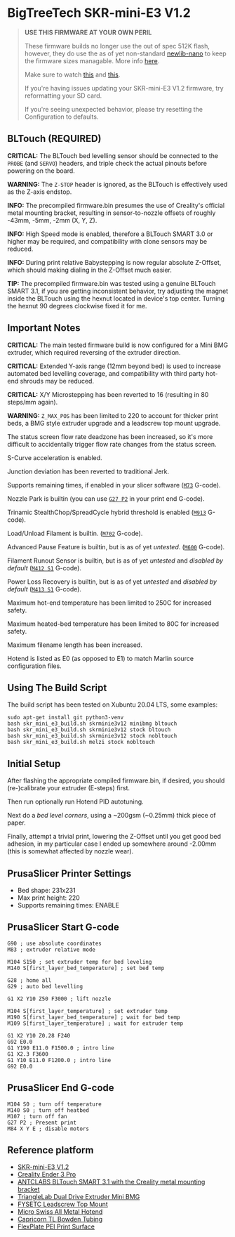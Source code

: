 # BigTreeTech SKR-mini-E3 V1.2

> **USE THIS FIRMWARE AT YOUR OWN PERIL**
>
> These firmware builds no longer use the out of spec 512K flash, however, they do use the as of yet non-standard
> [newlib-nano](https://keithp.com/newlib-nano/) to keep the firmware sizes managable.
> More info [here](https://github.com/MarlinFirmware/Marlin/issues/19427).
>
> Make sure to watch
> [this](https://www.youtube.com/watch?v=VK_K6fp4BIk) and
> [this](https://www.youtube.com/watch?v=ckQ9UWlmdVA).
>
> If you're having issues updating your SKR-mini-E3 V1.2 firmware, try reformatting your SD card.
>
> If you're seeing unexpected behavior, please try resetting the Configuration to defaults.

## BLTouch (__REQUIRED__)

**CRITICAL:** The BLTouch bed levelling sensor should be connected to the `PROBE` (and `SERVO`) headers,
and triple check the actual pinouts before powering on the board.

**WARNING:** The `Z-STOP` header is ignored, as the BLTouch is effectively used as the Z-axis endstop.

**INFO:** The precompiled firmware.bin presumes the use of Creality's official metal mounting bracket,
resulting in sensor-to-nozzle offsets of roughly -43mm, -5mm, -2mm (X, Y, Z).

**INFO:** High Speed mode is enabled, therefore a BLTouch SMART 3.0 or higher may be required, and
compatibility with clone sensors may be reduced.

**INFO:** During print relative Babystepping is now regular absolute Z-Offset, which should making
dialing in the Z-Offset much easier.

**TIP:** The precompiled firmware.bin was tested using a genuine BLTouch SMART 3.1, if you are
getting inconsistent behavior, try adjusting the magnet inside the BLTouch using the hexnut
located in device's top center. Turning the hexnut 90 degrees clockwise fixed it for me.

## Important Notes

**CRITICAL:** The main tested firmware build is now configured for a Mini BMG extruder,
which required reversing of the extruder direction.

**CRITICAL:** Extended Y-axis range (12mm beyond bed) is used to increase automated bed levelling
coverage, and compatibility with third party hot-end shrouds may be reduced.

**CRITICAL:** X/Y Microstepping has been reverted to 16 (resulting in 80 steps/mm again).

**WARNING:** `Z_MAX_POS` has been limited to 220 to account for thicker print beds,
a BMG style extruder upgrade and a leadscrew top mount upgrade.

The status screen flow rate deadzone has been increased, so it's more difficult to
accidentally trigger flow rate changes from the status screen.

S-Curve acceleration is enabled.

Junction deviation has been reverted to traditional Jerk.

Supports remaining times, if enabled in your slicer software
([`M73`](http://marlinfw.org/docs/gcode/M073.html) G-code).

Nozzle Park is builtin
(you can use [`G27 P2`](http://marlinfw.org/docs/gcode/G027.html) in your print end G-code).

Trinamic StealthChop/SpreadCycle hybrid threshold is enabled
([`M913`](http://marlinfw.org/docs/gcode/M913.html) G-code).

Load/Unload Filament is builtin.
([`M702`](http://marlinfw.org/docs/gcode/M702.html) G-code).

Advanced Pause Feature is builtin, but is as of yet _untested_.
([`M600`](http://marlinfw.org/docs/gcode/M600.html) G-code).

Filament Runout Sensor is builtin, but is as of yet _untested_ and _disabled by default_
([`M412 S1`](http://marlinfw.org/docs/gcode/M412.html) G-code).

Power Loss Recovery is builtin, but is as of yet _untested_ and _disabled by default_
([`M413 S1`](http://marlinfw.org/docs/gcode/M413.html) G-code).

Maximum hot-end temperature has been limited to 250C for increased safety.

Maximum heated-bed temperature has been limited to 80C for increased safety.

Maximum filename length has been increased.

Hotend is listed as E0 (as opposed to E1) to match Marlin source configuration files.

## Using The Build Script

The build script has been tested on Xubuntu 20.04 LTS, some examples:

```
sudo apt-get install git python3-venv
bash skr_mini_e3_build.sh skrminie3v12 minibmg bltouch
bash skr_mini_e3_build.sh skrminie3v12 stock bltouch
bash skr_mini_e3_build.sh skrminie3v12 stock nobltouch 
bash skr_mini_e3_build.sh melzi stock nobltouch
```

## Initial Setup

After flashing the appropriate compiled firmware.bin, if desired, you should (re-)calibrate 
your extruder (E-steps) first.

Then run optionally run Hotend PID autotuning.

Next do a _bed level corners_, using a ~200gsm (~0.25mm) thick piece of paper.

Finally, attempt a trivial print, lowering the Z-Offset until you get good
bed adhesion, in my particular case I ended up somewhere around -2.00mm
(this is somewhat affected by nozzle wear).

## PrusaSlicer Printer Settings

* Bed shape: 231x231
* Max print height: 220
* Supports remaining times: ENABLE

## PrusaSlicer Start G-code

```
G90 ; use absolute coordinates
M83 ; extruder relative mode

M104 S150 ; set extruder temp for bed leveling
M140 S[first_layer_bed_temperature] ; set bed temp

G28 ; home all
G29 ; auto bed levelling

G1 X2 Y10 Z50 F3000 ; lift nozzle

M104 S[first_layer_temperature] ; set extruder temp
M190 S[first_layer_bed_temperature] ; wait for bed temp
M109 S[first_layer_temperature] ; wait for extruder temp

G1 X2 Y10 Z0.28 F240
G92 E0.0
G1 Y190 E11.0 F1500.0 ; intro line
G1 X2.3 F3600
G1 Y10 E11.0 F1200.0 ; intro line
G92 E0.0
```

## PrusaSlicer End G-code

```
M104 S0 ; turn off temperature
M140 S0 ; turn off heatbed
M107 ; turn off fan
G27 P2 ; Present print
M84 X Y E ; disable motors
```

## Reference platform

- [SKR-mini-E3 V1.2](https://github.com/bigtreetech/BIGTREETECH-SKR-mini-E3)
- [Creality Ender 3 Pro](https://www.creality.com/creality-ender-3-pro-3d-printer-p00251p1.html)
- [ANTCLABS BLTouch SMART 3.1 with the Creality metal mounting bracket](https://www.antclabs.com/bltouch-v3)
- [TriangleLab Dual Drive Extruder Mini BMG](https://nl.aliexpress.com/item/33029933418.html)
- [FYSETC Leadscrew Top Mount](https://aliexpress.com/item/33013348068.html)
- [Micro Swiss All Metal Hotend](https://store.micro-swiss.com/products/all-metal-hotend-kit-for-cr-10)
- [Capricorn TL Bowden Tubing](https://www.captubes.com/)
- [FlexPlate PEI Print Surface](https://primacreator.com/products/primacreator-flexplate-pei)
